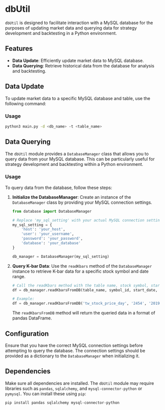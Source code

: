 # dbUtil

`dbUtil` is designed to facilitate interaction with a MySQL database for the purposes of updating market data and querying data for strategy development and backtesting in a Python environment.

## Features

- **Data Update**: Efficiently update market data to MySQL database.
- **Data Querying**: Retrieve historical data from the database for analysis and backtesting.


## Data Update

To update market data to a specific MySQL database and table, use the following command:
### Usage
```bash
python3 main.py -d <db_name> -t <table_name>
```




## Data Querying

The `dbUtil` module provides a `DatabaseManager` class that allows you to query data from your MySQL database. This can be particularly useful for strategy development and backtesting within a Python environment.

### Usage

To query data from the database, follow these steps:

1. **Initialize the DatabaseManager**: Create an instance of the `DatabaseManager` class by providing your MySQL connection settings.

    ```python
    from database import DatabaseManager

    # Replace 'my_sql_setting' with your actual MySQL connection settings
    my_sql_setting = {
        'host': 'your_host',
        'user': 'your_username',
        'password': 'your_password',
        'database': 'your_database'
    }

    db_manager = DatabaseManager(my_sql_setting)
    ```

2. **Query K-bar Data**: Use the `readKbars` method of the `DatabaseManager` instance to retrieve K-bar data for a specific stock symbol and date range.

    ```python
    # Call the readKbars method with the table name, stock symbol, start date, and end date
    df = db_manager.readKbarsFromDB(table_name, symbol_id, start_date, end_date)

    # Example:
    df = db_manager.readKbarsFromDB('tw_stock_price_day', '2454', '2019-06-25', '2019-07-10')
    ```

    The `readKbarsFromDB` method will return the queried data in a format of pandas DataFrame.


## Configuration

Ensure that you have the correct MySQL connection settings before attempting to query the database. The connection settings should be provided as a dictionary to the `DatabaseManager` when initializing it.

## Dependencies

Make sure all dependencies are installed. The `dbUtil` module may require libraries such as `pandas`, `sqlalchemy`, and `mysql-connector-python` or `pymysql`. You can install these using `pip`:

```bash
pip install pandas sqlalchemy mysql-connector-python